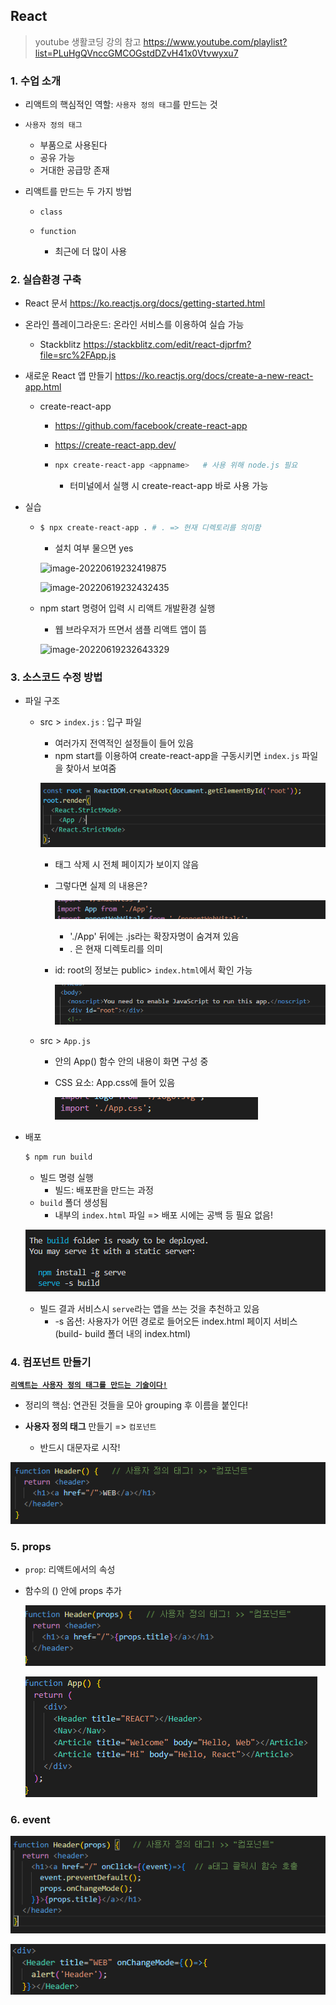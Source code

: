 ## React

> youtube 생활코딩 강의 참고 https://www.youtube.com/playlist?list=PLuHgQVnccGMCOGstdDZvH41x0Vtvwyxu7

### 1. 수업 소개

- 리액트의 핵심적인 역할: `사용자 정의 태그`를 만드는 것
- `사용자 정의 태그`
  - 부품으로 사용된다
  - 공유 가능
  - 거대한 공급망 존재



- 리액트를 만드는 두 가지 방법

  - `class`

  - `function`
    - 최근에 더 많이 사용



### 2. 실습환경 구축

- React 문서 https://ko.reactjs.org/docs/getting-started.html

- 온라인 플레이그라운드: 온라인 서비스를 이용하여 실습 가능
  - Stackblitz https://stackblitz.com/edit/react-djprfm?file=src%2FApp.js

- 새로운 React 앱 만들기 https://ko.reactjs.org/docs/create-a-new-react-app.html

  - create-react-app  

    - https://github.com/facebook/create-react-app

    - https://create-react-app.dev/

    - ```bash
      npx create-react-app <appname>   # 사용 위해 node.js 필요
      ```

      - 터미널에서 실행 시 create-react-app 바로 사용 가능



- 실습

  - ```bash
    $ npx create-react-app . # . => 현재 디렉토리를 의미함
    ```

    - 설치 여부 물으면 yes

    ![image-20220619232419875](C:\Users\drsuneamer\AppData\Roaming\Typora\typora-user-images\image-20220619232419875.png)

    ![image-20220619232432435](C:\Users\drsuneamer\AppData\Roaming\Typora\typora-user-images\image-20220619232432435.png)

  

  - npm start 명령어 입력 시 리액트 개발환경 실행

    - 웹 브라우저가 뜨면서 샘플 리액트 앱이 뜸

    ![image-20220619232643329](C:\Users\drsuneamer\AppData\Roaming\Typora\typora-user-images\image-20220619232643329.png)



### 3. 소스코드 수정 방법

- 파일 구조

  - src > `index.js` : 입구 파일

    - 여러가지 전역적인 설정들이 들어 있음
    - npm start를 이용하여 create-react-app을 구동시키면 `index.js` 파일을 찾아서 보여줌

    ![image-20220620231004620](React.assets/image-20220620231004620.png)

    - <App /> 태그 삭제 시 전체 페이지가 보이지 않음

    - 그렇다면 실제 <App /> 의 내용은?

      ![image-20220620231053009](React.assets/image-20220620231053009.png)

      - './App' 뒤에는 .js라는 확장자명이 숨겨져 있음
      - . 은 현재 디렉토리를 의미

    - id: root의 정보는 public> `index.html`에서 확인 가능

      ![image-20220620231817713](React.assets/image-20220620231817713.png)

  - src > `App.js`

    - 안의 App() 함수 안의 내용이 화면 구성 중

    - CSS 요소: App.css에 들어 있음

      ![image-20220620231528273](React.assets/image-20220620231528273.png)



- 배포

  ```bash
  $ npm run build
  ```

  - 빌드 명령 실행
    - 빌드: 배포판을 만드는 과정
  - `build` 폴더 생성됨
    - 내부의 `index.html` 파일 => 배포 시에는 공백 등 필요 없음!

  ![image-20220620232529128](React.assets/image-20220620232529128.png)

  - 빌드 결과 서비스시 `serve`라는 앱을 쓰는 것을 추천하고 있음
    - -s 옵션: 사용자가 어떤 경로로 들어오든 index.html 페이지 서비스 (build- build 폴더 내의 index.html)



### 4. 컴포넌트 만들기

**<u>`리액트는 사용자 정의 태그를 만드는 기술이다!`</u>**

- 정리의 핵심: 연관된 것들을 모아 grouping 후 이름을 붙인다!

- **사용자 정의 태그** 만들기  =>  `컴포넌트`
  - 반드시 대문자로 시작!

![image-20220620234557701](React.assets/image-20220620234557701.png)



### 5. props

- `prop`: 리액트에서의 속성

- 함수의 () 안에 props 추가

  ![image-20220621115205567](React.assets/image-20220621115205567.png)

  ![image-20220621115215632](React.assets/image-20220621115215632.png)



### 6. event

![image-20220622000304893](React.assets/image-20220622000304893.png)

![image-20220622000313833](React.assets/image-20220622000313833.png)
